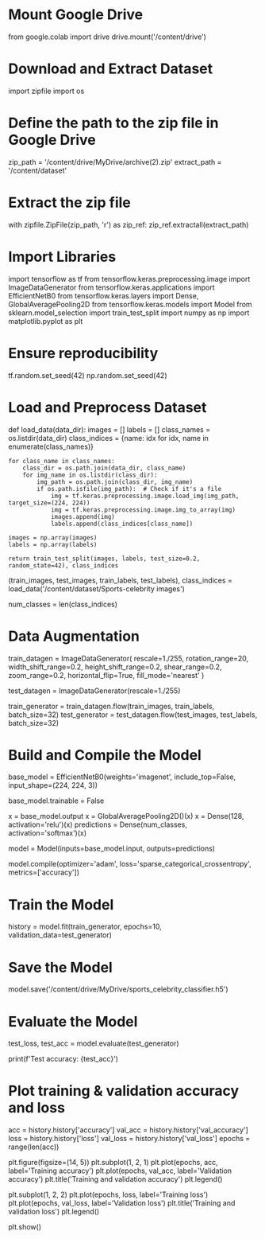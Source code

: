 # Mount Google Drive
from google.colab import drive
drive.mount('/content/drive')

# Download and Extract Dataset
import zipfile
import os

# Define the path to the zip file in Google Drive
zip_path = '/content/drive/MyDrive/archive(2).zip'
extract_path = '/content/dataset'

# Extract the zip file
with zipfile.ZipFile(zip_path, 'r') as zip_ref:
    zip_ref.extractall(extract_path)

# Import Libraries
import tensorflow as tf
from tensorflow.keras.preprocessing.image import ImageDataGenerator
from tensorflow.keras.applications import EfficientNetB0
from tensorflow.keras.layers import Dense, GlobalAveragePooling2D
from tensorflow.keras.models import Model
from sklearn.model_selection import train_test_split
import numpy as np
import matplotlib.pyplot as plt

# Ensure reproducibility
tf.random.set_seed(42)
np.random.set_seed(42)

# Load and Preprocess Dataset
def load_data(data_dir):
    images = []
    labels = []
    class_names = os.listdir(data_dir)
    class_indices = {name: idx for idx, name in enumerate(class_names)}
    
    for class_name in class_names:
        class_dir = os.path.join(data_dir, class_name)
        for img_name in os.listdir(class_dir):
            img_path = os.path.join(class_dir, img_name)
            if os.path.isfile(img_path):  # Check if it's a file
                img = tf.keras.preprocessing.image.load_img(img_path, target_size=(224, 224))
                img = tf.keras.preprocessing.image.img_to_array(img)
                images.append(img)
                labels.append(class_indices[class_name])
    
    images = np.array(images)
    labels = np.array(labels)
    
    return train_test_split(images, labels, test_size=0.2, random_state=42), class_indices

(train_images, test_images, train_labels, test_labels), class_indices = load_data('/content/dataset/Sports-celebrity images')

num_classes = len(class_indices)

# Data Augmentation
train_datagen = ImageDataGenerator(
    rescale=1./255,
    rotation_range=20,
    width_shift_range=0.2,
    height_shift_range=0.2,
    shear_range=0.2,
    zoom_range=0.2,
    horizontal_flip=True,
    fill_mode='nearest'
)

test_datagen = ImageDataGenerator(rescale=1./255)

train_generator = train_datagen.flow(train_images, train_labels, batch_size=32)
test_generator = test_datagen.flow(test_images, test_labels, batch_size=32)

# Build and Compile the Model
base_model = EfficientNetB0(weights='imagenet', include_top=False, input_shape=(224, 224, 3))

base_model.trainable = False

x = base_model.output
x = GlobalAveragePooling2D()(x)
x = Dense(128, activation='relu')(x)
predictions = Dense(num_classes, activation='softmax')(x)

model = Model(inputs=base_model.input, outputs=predictions)

model.compile(optimizer='adam', loss='sparse_categorical_crossentropy', metrics=['accuracy'])

# Train the Model
history = model.fit(train_generator, epochs=10, validation_data=test_generator)

# Save the Model
model.save('/content/drive/MyDrive/sports_celebrity_classifier.h5')

# Evaluate the Model
test_loss, test_acc = model.evaluate(test_generator)

print(f'Test accuracy: {test_acc}')

# Plot training & validation accuracy and loss
acc = history.history['accuracy']
val_acc = history.history['val_accuracy']
loss = history.history['loss']
val_loss = history.history['val_loss']
epochs = range(len(acc))

plt.figure(figsize=(14, 5))
plt.subplot(1, 2, 1)
plt.plot(epochs, acc, label='Training accuracy')
plt.plot(epochs, val_acc, label='Validation accuracy')
plt.title('Training and validation accuracy')
plt.legend()

plt.subplot(1, 2, 2)
plt.plot(epochs, loss, label='Training loss')
plt.plot(epochs, val_loss, label='Validation loss')
plt.title('Training and validation loss')
plt.legend()

plt.show()

